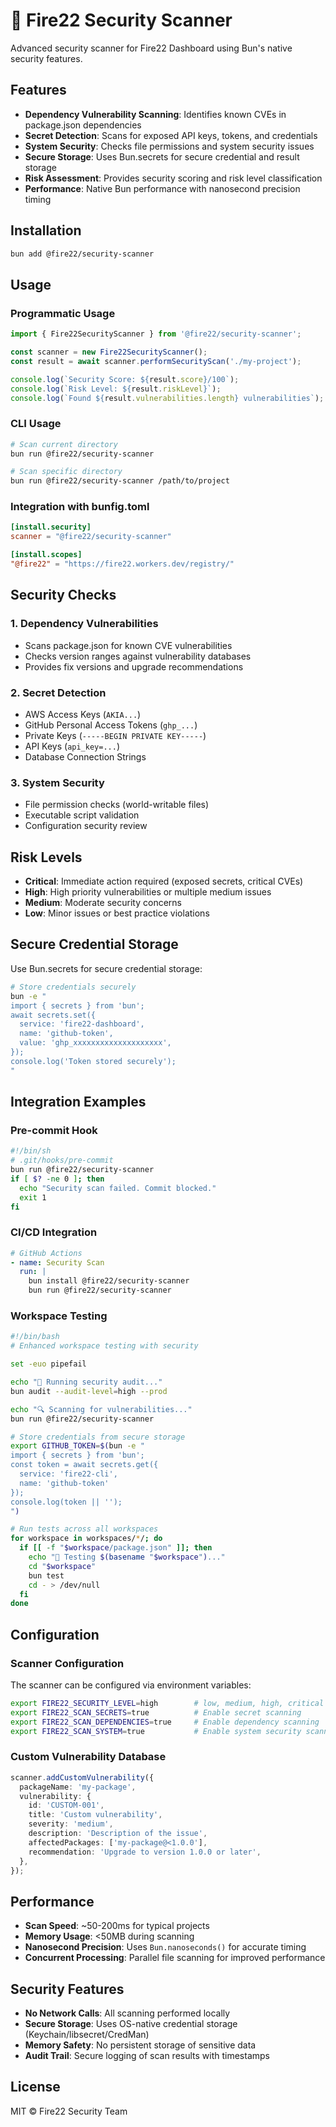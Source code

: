 # 🔐 Fire22 Security Scanner

Advanced security scanner for Fire22 Dashboard using Bun's native security
features.

## Features

- **Dependency Vulnerability Scanning**: Identifies known CVEs in package.json
  dependencies
- **Secret Detection**: Scans for exposed API keys, tokens, and credentials
- **System Security**: Checks file permissions and system security issues
- **Secure Storage**: Uses Bun.secrets for secure credential and result storage
- **Risk Assessment**: Provides security scoring and risk level classification
- **Performance**: Native Bun performance with nanosecond precision timing

## Installation

```bash
bun add @fire22/security-scanner
```

## Usage

### Programmatic Usage

```typescript
import { Fire22SecurityScanner } from '@fire22/security-scanner';

const scanner = new Fire22SecurityScanner();
const result = await scanner.performSecurityScan('./my-project');

console.log(`Security Score: ${result.score}/100`);
console.log(`Risk Level: ${result.riskLevel}`);
console.log(`Found ${result.vulnerabilities.length} vulnerabilities`);
```

### CLI Usage

```bash
# Scan current directory
bun run @fire22/security-scanner

# Scan specific directory
bun run @fire22/security-scanner /path/to/project
```

### Integration with bunfig.toml

```toml
[install.security]
scanner = "@fire22/security-scanner"

[install.scopes]
"@fire22" = "https://fire22.workers.dev/registry/"
```

## Security Checks

### 1. Dependency Vulnerabilities

- Scans package.json for known CVE vulnerabilities
- Checks version ranges against vulnerability databases
- Provides fix versions and upgrade recommendations

### 2. Secret Detection

- AWS Access Keys (`AKIA...`)
- GitHub Personal Access Tokens (`ghp_...`)
- Private Keys (`-----BEGIN PRIVATE KEY-----`)
- API Keys (`api_key=...`)
- Database Connection Strings

### 3. System Security

- File permission checks (world-writable files)
- Executable script validation
- Configuration security review

## Risk Levels

- **Critical**: Immediate action required (exposed secrets, critical CVEs)
- **High**: High priority vulnerabilities or multiple medium issues
- **Medium**: Moderate security concerns
- **Low**: Minor issues or best practice violations

## Secure Credential Storage

Use Bun.secrets for secure credential storage:

```bash
# Store credentials securely
bun -e "
import { secrets } from 'bun';
await secrets.set({
  service: 'fire22-dashboard',
  name: 'github-token',
  value: 'ghp_xxxxxxxxxxxxxxxxxxxx',
});
console.log('Token stored securely');
"
```

## Integration Examples

### Pre-commit Hook

```bash
#!/bin/sh
# .git/hooks/pre-commit
bun run @fire22/security-scanner
if [ $? -ne 0 ]; then
  echo "Security scan failed. Commit blocked."
  exit 1
fi
```

### CI/CD Integration

```yaml
# GitHub Actions
- name: Security Scan
  run: |
    bun install @fire22/security-scanner
    bun run @fire22/security-scanner
```

### Workspace Testing

```bash
#!/bin/bash
# Enhanced workspace testing with security

set -euo pipefail

echo "🔐 Running security audit..."
bun audit --audit-level=high --prod

echo "🔍 Scanning for vulnerabilities..."
bun run @fire22/security-scanner

# Store credentials from secure storage
export GITHUB_TOKEN=$(bun -e "
import { secrets } from 'bun';
const token = await secrets.get({
  service: 'fire22-cli',
  name: 'github-token'
});
console.log(token || '');
")

# Run tests across all workspaces
for workspace in workspaces/*/; do
  if [[ -f "$workspace/package.json" ]]; then
    echo "🧪 Testing $(basename "$workspace")..."
    cd "$workspace"
    bun test
    cd - > /dev/null
  fi
done
```

## Configuration

### Scanner Configuration

The scanner can be configured via environment variables:

```bash
export FIRE22_SECURITY_LEVEL=high        # low, medium, high, critical
export FIRE22_SCAN_SECRETS=true          # Enable secret scanning
export FIRE22_SCAN_DEPENDENCIES=true     # Enable dependency scanning
export FIRE22_SCAN_SYSTEM=true           # Enable system security scanning
```

### Custom Vulnerability Database

```typescript
scanner.addCustomVulnerability({
  packageName: 'my-package',
  vulnerability: {
    id: 'CUSTOM-001',
    title: 'Custom vulnerability',
    severity: 'medium',
    description: 'Description of the issue',
    affectedPackages: ['my-package@<1.0.0'],
    recommendation: 'Upgrade to version 1.0.0 or later',
  },
});
```

## Performance

- **Scan Speed**: ~50-200ms for typical projects
- **Memory Usage**: <50MB during scanning
- **Nanosecond Precision**: Uses `Bun.nanoseconds()` for accurate timing
- **Concurrent Processing**: Parallel file scanning for improved performance

## Security Features

- **No Network Calls**: All scanning performed locally
- **Secure Storage**: Uses OS-native credential storage
  (Keychain/libsecret/CredMan)
- **Memory Safety**: No persistent storage of sensitive data
- **Audit Trail**: Secure logging of scan results with timestamps

## License

MIT © Fire22 Security Team
